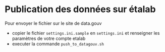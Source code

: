 # Publication des données sur étalab
Pour envoyer le fichier sur le site de data.gouv
- copier le fichier `settings.ini.sample` en `settings.ini` et renseigner les paramètres de votre compte etalab
- executer la commande `push_to_datagouv.sh`